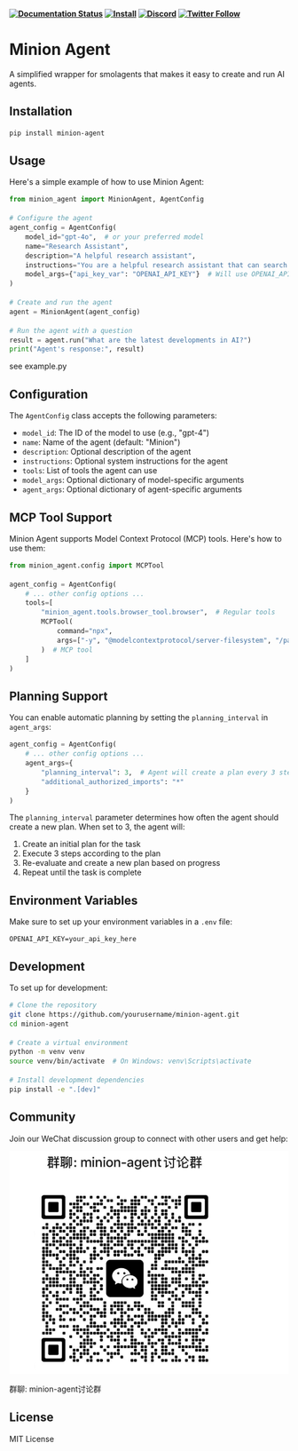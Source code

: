 **[![Documentation Status](https://img.shields.io/badge/documentation-brightgreen)](https://github.com/femto/minion-agent) 
[![Install](https://img.shields.io/badge/get_started-blue)](https://github.com/femto/minion-agent) 
[![Discord](https://dcbadge.limes.pink/api/server/HUC6xEK9aT?style=flat)](https://discord.gg/HUC6xEK9aT)
[![Twitter Follow](https://img.shields.io/twitter/follow/femtowin?style=social)](https://x.com/femtowin)**
# Minion Agent

A simplified wrapper for smolagents that makes it easy to create and run AI agents.

## Installation

```bash
pip install minion-agent
```

## Usage

Here's a simple example of how to use Minion Agent:

```python
from minion_agent import MinionAgent, AgentConfig

# Configure the agent
agent_config = AgentConfig(
    model_id="gpt-4o",  # or your preferred model
    name="Research Assistant",
    description="A helpful research assistant",
    instructions="You are a helpful research assistant that can search the web and visit webpages.",
    model_args={"api_key_var": "OPENAI_API_KEY"}  # Will use OPENAI_API_KEY from environment
)

# Create and run the agent
agent = MinionAgent(agent_config)

# Run the agent with a question
result = agent.run("What are the latest developments in AI?")
print("Agent's response:", result)
```

see example.py 

## Configuration

The `AgentConfig` class accepts the following parameters:

- `model_id`: The ID of the model to use (e.g., "gpt-4")
- `name`: Name of the agent (default: "Minion")
- `description`: Optional description of the agent
- `instructions`: Optional system instructions for the agent
- `tools`: List of tools the agent can use
- `model_args`: Optional dictionary of model-specific arguments
- `agent_args`: Optional dictionary of agent-specific arguments

## MCP Tool Support

Minion Agent supports Model Context Protocol (MCP) tools. Here's how to use them:

```python
from minion_agent.config import MCPTool

agent_config = AgentConfig(
    # ... other config options ...
    tools=[
        "minion_agent.tools.browser_tool.browser",  # Regular tools
        MCPTool(
            command="npx",
            args=["-y", "@modelcontextprotocol/server-filesystem", "/path/to/workspace"]
        )  # MCP tool
    ]
)
```

## Planning Support

You can enable automatic planning by setting the `planning_interval` in `agent_args`:

```python
agent_config = AgentConfig(
    # ... other config options ...
    agent_args={
        "planning_interval": 3,  # Agent will create a plan every 3 steps
        "additional_authorized_imports": "*"
    }
)
```

The `planning_interval` parameter determines how often the agent should create a new plan. When set to 3, the agent will:
1. Create an initial plan for the task
2. Execute 3 steps according to the plan
3. Re-evaluate and create a new plan based on progress
4. Repeat until the task is complete

## Environment Variables

Make sure to set up your environment variables in a `.env` file:

```env
OPENAI_API_KEY=your_api_key_here
```

## Development

To set up for development:

```bash
# Clone the repository
git clone https://github.com/yourusername/minion-agent.git
cd minion-agent

# Create a virtual environment
python -m venv venv
source venv/bin/activate  # On Windows: venv\Scripts\activate

# Install development dependencies
pip install -e ".[dev]"
```

## Community

Join our WeChat discussion group to connect with other users and get help:

![WeChat Discussion Group](docs/images/wechat_group_qr.png)

群聊: minion-agent讨论群

## License

MIT License
